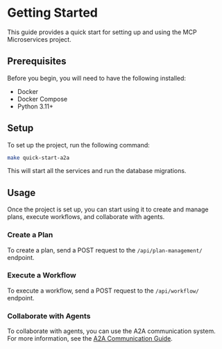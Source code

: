 # Getting Started

This guide provides a quick start for setting up and using the MCP Microservices project.

## Prerequisites

Before you begin, you will need to have the following installed:

*   Docker
*   Docker Compose
*   Python 3.11+

## Setup

To set up the project, run the following command:

```bash
make quick-start-a2a
```

This will start all the services and run the database migrations.

## Usage

Once the project is set up, you can start using it to create and manage plans, execute workflows, and collaborate with agents.

### Create a Plan

To create a plan, send a POST request to the `/api/plan-management/` endpoint.

### Execute a Workflow

To execute a workflow, send a POST request to the `/api/workflow/` endpoint.

### Collaborate with Agents

To collaborate with agents, you can use the A2A communication system. For more information, see the [A2A Communication Guide](a2a-communication-guide.md).
